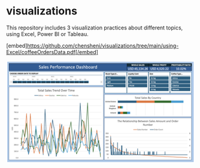 # visualizations

This repository includes 3 visualization practices about different topics, using Excel, Power BI or Tableau.

[embed]https://github.com/chensheni/visualizations/tree/main/using-Excel/coffeeOrdersData.pdf[/embed]

![Alt text](/demos/dashboard-excel.png "original photo")
